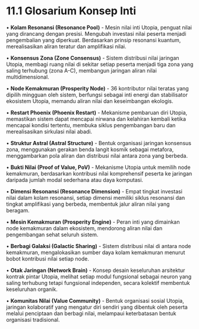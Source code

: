 # 11.1 Glosarium Konsep Inti

• **Kolam Resonansi (Resonance Pool)** - Mesin nilai inti Utopia, penguat nilai yang dirancang dengan presisi. Mengubah investasi nilai peserta menjadi pengembalian yang diperkuat. Berdasarkan prinsip resonansi kuantum, merealisasikan aliran teratur dan amplifikasi nilai.

• **Konsensus Zona (Zone Consensus)** - Sistem distribusi nilai jaringan Utopia, membagi ruang nilai di sekitar setiap peserta menjadi tiga zona yang saling terhubung (zona A-C), membangun jaringan aliran nilai multidimensional.

• **Node Kemakmuran (Prosperity Node)** - 36 kontributor nilai teratas yang dipilih mingguan oleh sistem, berfungsi sebagai inti energi dan stabilisator ekosistem Utopia, memandu aliran nilai dan keseimbangan ekologis.

• **Restart Phoenix (Phoenix Restart)** - Mekanisme pembaruan diri Utopia, memastikan sistem dapat mencapai nirwana dan kelahiran kembali ketika mencapai kondisi tertentu, membuka siklus pengembangan baru dan merealisasikan sirkulasi nilai abadi.

• **Struktur Astral (Astral Structure)** - Bentuk organisasi jaringan konsensus zona, menggunakan gerakan benda langit kosmik sebagai metafora, menggambarkan pola aliran dan distribusi nilai antara zona yang berbeda.

• **Bukti Nilai (Proof of Value, PoV)** - Mekanisme Utopia untuk memilih node kemakmuran, berdasarkan kontribusi nilai komprehensif peserta ke jaringan daripada jumlah modal sederhana atau daya komputasi.

• **Dimensi Resonansi (Resonance Dimension)** - Empat tingkat investasi nilai dalam kolam resonansi, setiap dimensi memiliki siklus resonansi dan tingkat amplifikasi yang berbeda, membentuk jalur aliran nilai yang beragam.

• **Mesin Kemakmuran (Prosperity Engine)** - Peran inti yang dimainkan node kemakmuran dalam ekosistem, mendorong aliran nilai dan pengembangan sehat seluruh sistem.

• **Berbagi Galaksi (Galactic Sharing)** - Sistem distribusi nilai di antara node kemakmuran, mengalokasikan sumber daya kolam kemakmuran menurut bobot kontribusi nilai setiap node.

• **Otak Jaringan (Network Brain)** - Konsep desain keseluruhan arsitektur kontrak pintar Utopia, melihat setiap modul fungsional sebagai neuron yang saling terhubung tetapi fungsional independen, secara kolektif membentuk keseluruhan organik.

• **Komunitas Nilai (Value Community)** - Bentuk organisasi sosial Utopia, jaringan kolaboratif yang mengatur diri sendiri yang dibentuk oleh peserta melalui penciptaan dan berbagi nilai, melampaui keterbatasan bentuk organisasi tradisional.